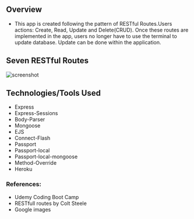 ## Overview

* This app is created following the pattern of RESTful Routes.Users actions: Create, Read, Update and Delete(CRUD). Once these routes are implemented in the app, users no longer have to use the terminal to update database. Update can be done within the application.

## Seven RESTful Routes
![screenshot](assets/images/RESTful.PNG)

## Technologies/Tools Used

* Express
* Express-Sessions
* Body-Parser
* Mongoose
* EJS
* Connect-Flash
* Passport
* Passport-local
* Passport-local-mongoose
* Method-Override
* Heroku

### References:

* Udemy Coding Boot Camp
* RESTfull routes by Colt Steele
* Google images


